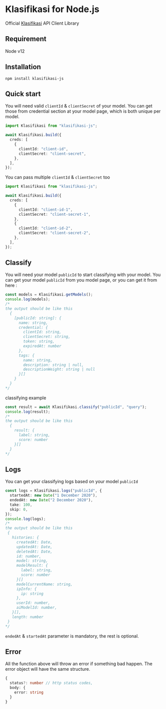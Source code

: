 # Klasifikasi for Node.js

Official [Klasifikasi](https://klasifikasi.com/) API Client Library

## Requirement

Node v12

## Installation

`npm install klasifikasi-js`

## Quick start

You will need valid `clientId` & `clientSecret` of your model. You can get those
from credential section at your model page, which is both unique per model.

```typescript
import Klasifikasi from "klasifikasi-js";

await Klasifikasi.build({
  creds: [
    {
      clientId: "client-id",
      clientSecret: "client-secret",
    },
  ],
});
```

You can pass multiple `clientId` & `clientSecret` too

```typescript
import Klasifikasi from "klasifikasi-js";

await Klasifikasi.build({
  creds: [
    {
      clientId: "client-id-1",
      clientSecret: "client-secret-1",
    },
    {
      clientId: "client-id-2",
      clientSecret: "client-secret-2",
    },
  ],
});
```

## Classify

You will need your model `publicId` to start classifying with your model. You
can get your model `publicId` from you model page, or you can get it from here :

```typescript
const models = Klasifikasi.getModels();
console.log(models);
/*
the output should be like this
  {
    [publicId: string]: {
      name: string,
      credential: {
        clientId: string,
        clientSecret: string,
        token: string,
        expiredAt: number
      },
      tags: {
        name: string,
        description: string | null,
        descriptionWeight: string | null
      }[]
    }
  }
*/
```

classifying example

```typescript
const result = await Klasifikasi.classify("publicId", "query");
console.log(result);
/*
the output should be like this
  {
    result: {
      label: string,
      score: number
    }[]
  }
*/
```

## Logs

You can get your classifying logs based on your model `publicId`

```typescript
const logs = Klasifikasi.logs("publicId", {
  startedAt: new Date("1 December 2020"),
  endedAt: new Date("2 December 2020"),
  take: 100,
  skip: 0,
});
console.log(logs);
/*
the output should be like this
 {
   histories: {
     createdAt: Date,
     updatedAt: Date,
     deletedAt: Date,
     id: number,
     model: string,
     modelResult: {
       label: string,
       score: number
     }[]
     modelCurrentName: string,
     ipInfo: {
       ip: string
     },
     userId: number,
     aiModelId: number,
   }[],
   length: number
 }
*/
```

`endedAt` & `startedAt` parameter is mandatory, the rest is optional.

## Error

All the function above will throw an error if something bad happen. The error
object will have the same structure.

```typescript
{
  status?: number // http status codes,
  body: {
    error: string
  }
}
```
